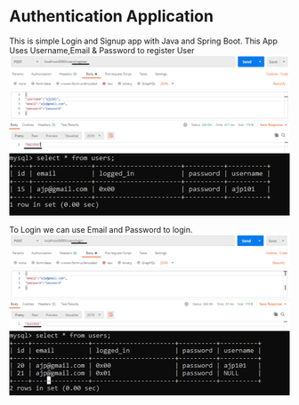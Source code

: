# Authentication Application
This is simple Login and Signup app with Java and Spring Boot.
This App Uses Username,Email & Password to register User
![alt text](https://github.com/Mihirlalwani/Tutorial/blob/master/Images/Input.png)
![alt text](https://github.com/Mihirlalwani/Tutorial/blob/master/Images/output.png)

To Login we can use Email and Password to login.
![alt text](https://github.com/Mihirlalwani/Tutorial/blob/master/Images/login.png)
![alt text](https://github.com/Mihirlalwani/Tutorial/blob/master/Images/login%20output.png)
